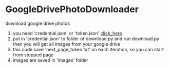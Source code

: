 # GoogleDrivePhotoDownloader
download google drive photos

1. you need 'credential.json' or 'token.json' [click_here](https://developers.google.com/drive/api/v3/quickstart/python)
2. put in 'credential.json' to folder of download.py and run download.py then you will get all images from your google drive
3. this code save 'next_page_token.txt' on each iteration, so you can start from stopped page
4. images are saved in 'images' folder

